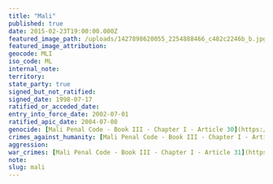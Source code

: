 ```yaml
---
title: "Mali"
published: true
date: 2015-02-23T19:00:00.000Z
featured_image_path: /uploads/1427898620055_2254888466_c482c2246b_b.jpg
featured_image_attribution:
geocode: MLI
iso_code: ML
internal_note:
territory:
state_party: true
signed_but_not_ratified:
signed_date: 1998-07-17
ratified_or_acceded_date:
entry_into_force_date: 2002-07-01
ratified_apic_date: 2004-07-08
genocide: [Mali Penal Code - Book III - Chapter I - Article 30](https://iccdb.hrlc.net/data/doc/319/)
crimes_against_humanity: [Mali Penal Code - Book III - Chapter I - Article 29](https://iccdb.hrlc.net/data/doc/319/)
aggression:
war_crimes: [Mali Penal Code - Book III - Chapter I - Article 31](https://iccdb.hrlc.net/data/doc/319/)
note:
slug: mali
---
```

